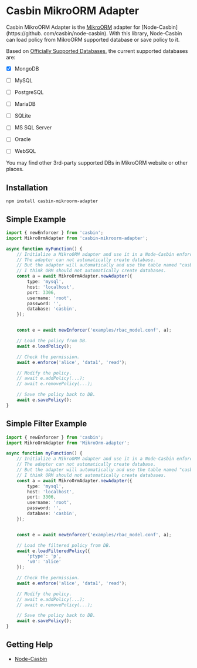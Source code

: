 Casbin MikroORM Adapter
====
Casbin MikroORM Adapter is the [MikroORM](https://mikro-orm.io/) adapter for [Node-Casbin](https://github.
com/casbin/node-casbin). With this library, Node-Casbin can load policy from MikroORM supported database or save policy to it.

Based on [Officially Supported Databases](https://mikro-orm.io), the current supported databases are:

- [x] MongoDB
- [ ] MySQL
- [ ] PostgreSQL
- [ ] MariaDB
- [ ] SQLite
- [ ] MS SQL Server
- [ ] Oracle
- [ ] WebSQL


You may find other 3rd-party supported DBs in MikroORM website or other places.

## Installation

    npm install casbin-mikroorm-adapter

## Simple Example

```typescript
import { newEnforcer } from 'casbin';
import MikroOrmAdapter from 'casbin-mikroorm-adapter';

async function myFunction() {
    // Initialize a MikroORM adapter and use it in a Node-Casbin enforcer:
    // The adapter can not automatically create database.
    // But the adapter will automatically and use the table named "casbin_rule".
    // I think ORM should not automatically create databases.  
    const a = await MikroOrmAdapter.newAdapter({
        type: 'mysql',
        host: 'localhost',
        port: 3306,
        username: 'root',
        password: '',
        database: 'casbin',
    });


    const e = await newEnforcer('examples/rbac_model.conf', a);

    // Load the policy from DB.
    await e.loadPolicy();

    // Check the permission.
    await e.enforce('alice', 'data1', 'read');

    // Modify the policy.
    // await e.addPolicy(...);
    // await e.removePolicy(...);

    // Save the policy back to DB.
    await e.savePolicy();
}
```

## Simple Filter Example

```typescript
import { newEnforcer } from 'casbin';
import MikroOrmAdapter from 'MikroOrm-adapter';

async function myFunction() {
    // Initialize a MikroORM adapter and use it in a Node-Casbin enforcer:
    // The adapter can not automatically create database.
    // But the adapter will automatically and use the table named "casbin_rule".
    // I think ORM should not automatically create databases.  
    const a = await MikroOrmAdapter.newAdapter({
        type: 'mysql',
        host: 'localhost',
        port: 3306,
        username: 'root',
        password: '',
        database: 'casbin',
    });


    const e = await newEnforcer('examples/rbac_model.conf', a);

    // Load the filtered policy from DB.
    await e.loadFilteredPolicy({
        'ptype': 'p',
        'v0': 'alice'
    });

    // Check the permission.
    await e.enforce('alice', 'data1', 'read');

    // Modify the policy.
    // await e.addPolicy(...);
    // await e.removePolicy(...);

    // Save the policy back to DB.
    await e.savePolicy();
}
```
## Getting Help

- [Node-Casbin](https://github.com/casbin/node-casbin)

